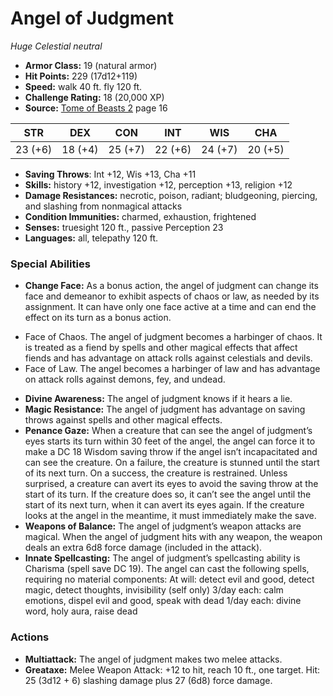 # Angel of Judgment

*Huge* *Celestial* *neutral*

- **Armor Class:** 19 (natural armor)
- **Hit Points:** 229 (17d12+119)
- **Speed:** walk 40 ft. fly 120 ft.
- **Challenge Rating:** 18 (20,000 XP)
- **Source:** [Tome of Beasts 2](https://koboldpress.com/kpstore/product/tome-of-beasts-2-for-5th-edition) page 16

| STR | DEX | CON | INT | WIS | CHA |
| --- | --- | --- | --- | --- | --- |
| 23 (+6) | 18 (+4) | 25 (+7) | 22 (+6) | 24 (+7) | 20 (+5) |

- **Saving Throws**: Int +12, Wis +13, Cha +11
- **Skills:** history +12, investigation +12, perception +13, religion +12
- **Damage Resistances:** necrotic, poison, radiant; bludgeoning, piercing, and slashing from nonmagical attacks
- **Condition Immunities:** charmed, exhaustion, frightened
- **Senses:** truesight 120 ft., passive Perception 23
- **Languages:** all, telepathy 120 ft.
### Special Abilities
- **Change Face:** As a bonus action, the angel of judgment can change its face and demeanor to exhibit aspects of chaos or law, as needed by its assignment. It can have only one face active at a time and can end the effect on its turn as a bonus action. 
* Face of Chaos. The angel of judgment becomes a harbinger of chaos. It is treated as a fiend by spells and other magical effects that affect fiends and has advantage on attack rolls against celestials and devils. 
* Face of Law. The angel becomes a harbinger of law and has advantage on attack rolls against demons, fey, and undead.
- **Divine Awareness:** The angel of judgment knows if it hears a lie.
- **Magic Resistance:** The angel of judgment has advantage on saving throws against spells and other magical effects.
- **Penance Gaze:** When a creature that can see the angel of judgment’s eyes starts its turn within 30 feet of the angel, the angel can force it to make a DC 18 Wisdom saving throw if the angel isn’t incapacitated and can see the creature. On a failure, the creature is stunned until the start of its next turn. On a success, the creature is restrained. Unless surprised, a creature can avert its eyes to avoid the saving throw at the start of its turn. If the creature does so, it can’t see the angel until the start of its next turn, when it can avert its eyes again. If the creature looks at the angel in the meantime, it must immediately make the save.
- **Weapons of Balance:** The angel of judgment’s weapon attacks are magical. When the angel of judgment hits with any weapon, the weapon deals an extra 6d8 force damage (included in the attack).
- **Innate Spellcasting:** The angel of judgment’s spellcasting ability is Charisma (spell save DC 19). The angel can cast the following spells, requiring no material components:
At will: detect evil and good, detect magic, detect thoughts, invisibility (self only)
3/day each: calm emotions, dispel evil and good, speak with dead
1/day each: divine word, holy aura, raise dead
### Actions
- **Multiattack:** The angel of judgment makes two melee attacks.
- **Greataxe:** Melee Weapon Attack: +12 to hit, reach 10 ft., one target. Hit: 25 (3d12 + 6) slashing damage plus 27 (6d8) force damage.


